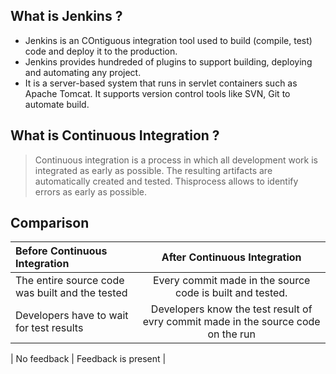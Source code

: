 

## What is  Jenkins ?
- Jenkins is an COntiguous integration tool used to build (compile, test) code and deploy it to the production.
- Jenkins provides hundreded of plugins to support building, deploying and automating any project.
- It is a server-based system that runs in servlet containers such as Apache Tomcat. It supports version control tools like SVN, Git to automate build.

## What is Continuous Integration ?
> Continuous integration is a process in which all development work is integrated as early as possible. The resulting artifacts are automatically created and tested. Thisprocess allows to identify errors as early as possible.

## Comparison

| Before Continuous Integration | After Continuous Integration | 
|:----------|:-------------:|
| The entire source code was built and the tested| Every commit made in the source code is built and tested.  |
| Developers have to wait for test results | Developers know the test result of evry commit made in the source code on the run |

| No feedback | Feedback is present | 